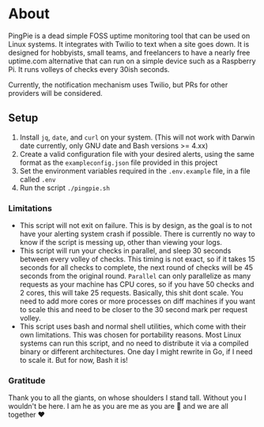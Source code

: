 # About

PingPie is a dead simple FOSS uptime monitoring tool that can be used on Linux systems. It integrates with Twilio to text when a site goes down. It is designed for hobbyists, small teams, and freelancers to have a nearly free uptime.com alternative that can run on a simple device such as a Raspberry Pi. It runs volleys of checks every 30ish seconds.

Currently, the notification mechanism uses Twilio, but PRs for other providers will be considered.

## Setup

1. Install `jq`, `date`, and `curl` on your system. (This will not work with Darwin date currently, only GNU date and Bash versions >= 4.xx)
1. Create a valid configuration file with your desired alerts, using the same format as the `exampleconfig.json` file provided in this project
1. Set the environment variables required in the `.env.example` file, in a file called `.env`
1. Run the script `./pingpie.sh`

### Limitations

- This script will not exit on failure. This is by design, as the goal is to not have your alerting system crash if possible. There is currently no way to know if the script is messing up, other than viewing your logs.
- This script will run your checks in parallel, and sleep 30 seconds between every volley of checks. This timing is not exact, so if it takes 15 seconds for all checks to complete, the next round of checks will be 45 seconds from the original round. `Parallel` can only parallelize as many requests as your machine has CPU cores, so if you have 50 checks and 2 cores, this will take 25 requests. Basically, this shit dont scale. You need to add more cores or more processes on diff machines if you want to scale this and need to be closer to the 30 second mark per request volley.
- This script uses bash and normal shell utilities, which come with their own limitations. This was chosen for portability reasons. Most Linux systems can run this script, and no need to distribute it via a compiled binary or different architectures. One day I might rewrite in Go, if I need to scale it. But for now, Bash it is!

### Gratitude

Thank you to all the giants, on whose shoulders I stand tall. Without you I wouldn't be here. I am he as you are me as you are :bee: and we are all together :heart:
